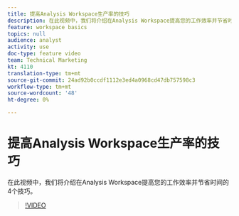 ```yaml
---
title: 提高Analysis Workspace生产率的技巧
description: 在此视频中，我们将介绍在Analysis Workspace提高您的工作效率并节省时间的4个技巧。
feature: workspace basics
topics: null
audience: analyst
activity: use
doc-type: feature video
team: Technical Marketing
kt: 4110
translation-type: tm+mt
source-git-commit: 24ad92b0ccdf1112e3ed4a0968cd47db757598c3
workflow-type: tm+mt
source-wordcount: '48'
ht-degree: 0%

---
```



# 提高Analysis Workspace生产率的技巧

在此视频中，我们将介绍在Analysis Workspace提高您的工作效率并节省时间的4个技巧。

>[!VIDEO](https://video.tv.adobe.com/v/31157/?quality=12)
